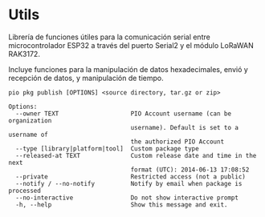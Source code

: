 # Utils
Librería de funciones útiles para la comunicación serial entre microcontrolador ESP32 a través del puerto Serial2 y el módulo LoRaWAN RAK3172.

Incluye funciones para la manipulación de datos hexadecimales, envió y recepción de datos, y manipulación de tiempo.

```
pio pkg publish [OPTIONS] <source directory, tar.gz or zip>

Options:
  --owner TEXT                    PIO Account username (can be organization
                                  username). Default is set to a username of
                                  the authorized PIO Account
  --type [library|platform|tool]  Custom package type
  --released-at TEXT              Custom release date and time in the next
                                  format (UTC): 2014-06-13 17:08:52
  --private                       Restricted access (not a public)
  --notify / --no-notify          Notify by email when package is processed
  --no-interactive                Do not show interactive prompt
  -h, --help                      Show this message and exit.
```
